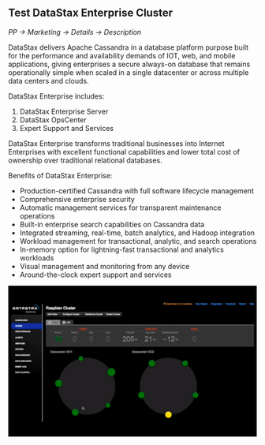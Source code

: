 ## Test DataStax Enterprise Cluster ##

*PP -> Marketing -> Details -> Description*

<p>DataStax delivers Apache Cassandra in a database platform purpose built for the performance and availability demands of IOT, web, and mobile applications, giving enterprises a secure always-on database that remains operationally simple when scaled in a single datacenter or across multiple data centers and clouds.</p>

<p>DataStax Enterprise includes:</p>

<ol>
<li>DataStax Enterprise Server</li>
<li>DataStax OpsCenter</li>
<li>Expert Support and Services</li>
</ol>

<p>DataStax Enterprise transforms traditional businesses into Internet Enterprises with excellent functional capabilities and lower total cost of ownership over traditional relational databases.</p>

<p>Benefits of DataStax Enterprise:</p>

<ul>
<li>Production-certified Cassandra with full software lifecycle management</li>
<li>Comprehensive enterprise security</li>
<li>Automatic management services for transparent maintenance operations</li>
<li>Built-in enterprise search capabilities on Cassandra data</li>
<li>Integrated streaming, real-time, batch analytics, and Hadoop integration</li>
<li>Workload management for transactional, analytic, and search operations</li>
<li>In-memory option for lightning-fast transactional and analytics workloads</li>
<li>Visual management and monitoring from any device</li>
<li>Around-the-clock expert support and services</li>
</ul>

<p>
<img src="images/Datastax_image.png"/>
<p>


